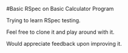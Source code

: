 #Basic RSpec on Basic Calculator Program

Trying to learn RSpec testing. 

Feel free to clone it and play around with it.

Would appreciate feedback upon improving it. 